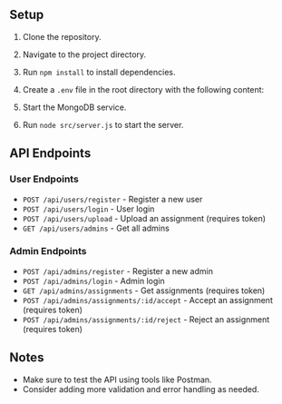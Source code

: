 ## Setup

1. Clone the repository.
2. Navigate to the project directory.
3. Run `npm install` to install dependencies.
4. Create a `.env` file in the root directory with the following content:

5. Start the MongoDB service.
6. Run `node src/server.js` to start the server.

## API Endpoints

### User Endpoints
- `POST /api/users/register` - Register a new user
- `POST /api/users/login` - User login
- `POST /api/users/upload` - Upload an assignment (requires token)
- `GET /api/users/admins` - Get all admins

### Admin Endpoints
- `POST /api/admins/register` - Register a new admin
- `POST /api/admins/login` - Admin login
- `GET /api/admins/assignments` - Get assignments (requires token)
- `POST /api/admins/assignments/:id/accept` - Accept an assignment (requires token)
- `POST /api/admins/assignments/:id/reject` - Reject an assignment (requires token)

## Notes
- Make sure to test the API using tools like Postman.
- Consider adding more validation and error handling as needed.
